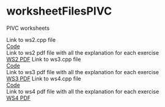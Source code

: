 # worksheetFilesPIVC
 PIVC worksheets

Link to ws2.cpp file  
[Code](ws2/ws2.cpp)  
Link to ws2 pdf file with all the explanation for each exercise  
[WS2 PDF](pdfs/Worksheet2_pdfversion.pdf)
Link to ws3.cpp file  
[Code](ws3/ws3.cpp)  
Link to ws3 pdf file with all the explanation for each exercise  
[WS3 PDF](pdfs/Worksheet3_pdfversion.pdf)
Link to ws4.cpp file  
[Code](ws4/ws4.cpp)  
Link to ws4 pdf file with all the explanation for each exercise  
[WS4 PDF](pdfs/Worksheet4_pdfversion.pdf)

